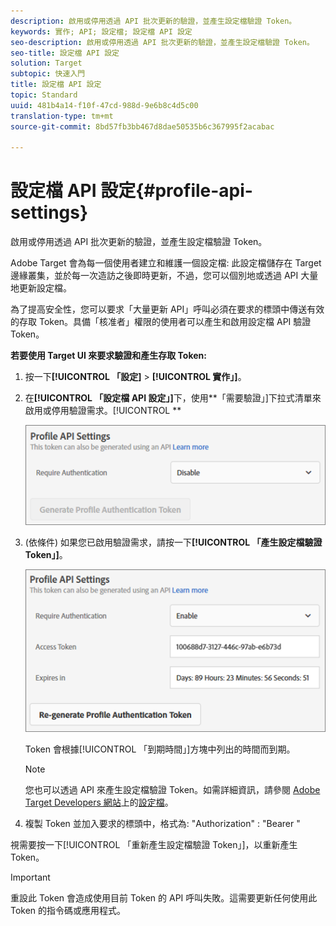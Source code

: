 ```yaml
---
description: 啟用或停用透過 API 批次更新的驗證，並產生設定檔驗證 Token。
keywords: 實作; API; 設定檔; 設定檔 API 設定
seo-description: 啟用或停用透過 API 批次更新的驗證，並產生設定檔驗證 Token。
seo-title: 設定檔 API 設定
solution: Target
subtopic: 快速入門
title: 設定檔 API 設定
topic: Standard
uuid: 481b4a14-f10f-47cd-988d-9e6b8c4d5c00
translation-type: tm+mt
source-git-commit: 8bd57fb3bb467d8dae50535b6c367995f2acabac

---
```



# 設定檔 API 設定{#profile-api-settings}

啟用或停用透過 API 批次更新的驗證，並產生設定檔驗證 Token。

Adobe Target 會為每一個使用者建立和維護一個設定檔: 此設定檔儲存在 Target 邊緣叢集，並於每一次造訪之後即時更新，不過，您可以個別地或透過 API 大量地更新設定檔。

為了提高安全性，您可以要求「大量更新 API」呼叫必須在要求的標頭中傳送有效的存取 Token。具備「核准者」權限的使用者可以產生和啟用設定檔 API 驗證 Token。

**若要使用 Target UI 來要求驗證和產生存取 Token:**

1. 按一下&#x200B;**[!UICONTROL 「設定]** &gt; **[!UICONTROL 實作」]**。
1. 在&#x200B;**[!UICONTROL 「設定檔 API 設定」]**&#x200B;下，使用&#x200B;**「需要驗證」]下拉式清單來啟用或停用驗證需求。[!UICONTROL **

   ![](assets/profile_api_settings.png)

1. (依條件) 如果您已啟用驗證需求，請按一下&#x200B;**[!UICONTROL 「產生設定檔驗證 Token」]**。

   ![](assets/profile_api_settings_2.png)

   Token 會根據[!UICONTROL 「到期時間」]方塊中列出的時間而到期。

   >[!NOTE]
   >
   >您也可以透過 API 來產生設定檔驗證 Token。如需詳細資訊，請參閱 [Adobe Target Developers 網站](https://developers.adobetarget.com/)上的[設定檔](https://developers.adobetarget.com/api/#profiles)。

1. 複製 Token 並加入要求的標頭中，格式為: "Authorization" : "Bearer "

視需要按一下[!UICONTROL 「重新產生設定檔驗證 Token」]，以重新產生 Token。

>[!IMPORTANT]
>
>重設此 Token 會造成使用目前 Token 的 API 呼叫失敗。這需要更新任何使用此 Token 的指令碼或應用程式。

